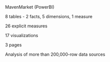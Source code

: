 MavenMarket (PowerBI)

8 tables - 2 facts, 5 dimensions, 1 measure

26 explicit measures

17 visualizations

3 pages

Analysis of more than 200,000-row data sources
